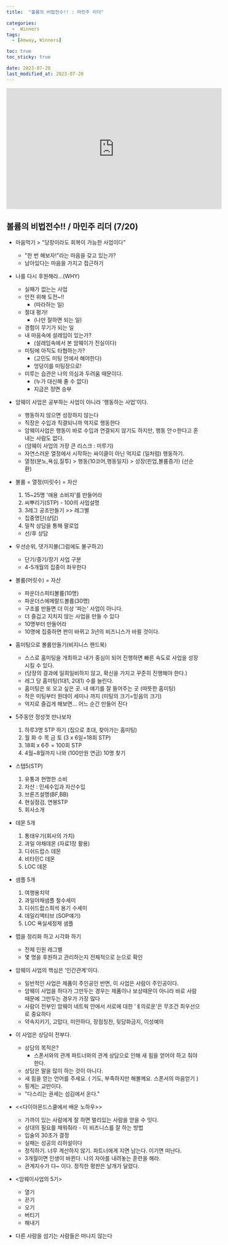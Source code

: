 ```yaml
---
title:  "불륨의 비법전수!! : 마민주 리더" 

categories:
  -  Winners
tags:
  - [Amway, Winners]

toc: true
toc_sticky: true

date: 2023-07-20
last_modified_at: 2023-07-20
---
```



<iframe width="560" height="315" src="https://www.youtube.com/embed/rJ2_zVSdDfI" title="YouTube video player" frameborder="0" allow="accelerometer; autoplay; clipboard-write; encrypted-media; gyroscope; picture-in-picture; web-share" allowfullscreen></iframe>



## 볼륨의 비법전수!! / 마민주 리더 (7/20)

+ 마음먹기 > "당장이라도 회복이 가능한 사업이다"
  - "한 번 해보자!"라는 마음을 갖고 있는가?
  - 남아있다는 마음을 가지고 접근하기

+ 나를 다시 후원해라...(WHY)
  - 실패가 없는는 사업
  - 안전 위해 도전~!!
    - (따라하는 일)
  - 절대 평가!
    - (나만 잘하면 되는 일)
  - 경험이 무기가 되는 일
  - 내 마음속에 설레임이 있는가?
    - (설레임속에서 본 암웨이가 진실이다)
  - 미팅에 아직도 타협하는가?
    - (고민도 미팅 안에서 해야한다)
    - 엉덩이를 미팅장으로!
  - 미루는 습관은 나의 의심과 두려움 때문이다.
    - (누가 대신해 줄 수 없다)
    - 지금은 정면 승부

+ 암웨이 사업은 공부하는 사업이 아니라 '행동하는 사업'이다.
  - 행동하지 않으면 성장하지 않는다
  - 직장은 수입과 직결되니까 억지로 행동한다
  - 암웨이사업은 행동이 바로 수입과 연결되지 않기도 하지만, 행동 안ㅇ한다고 혼내는 사람도 없다.
  - (암웨이 사업의 가장 큰 리스크 : 미루기)
  - 자연스러운 열정에서 시작하는 싸이클이 아닌 억지로 (일처럼) 행동하기.
  - 열정(분노,욕심,질투) > 행동(10코어,행동일지) > 성장(핀업,볼륨증가) (선순환)

+ 볼륨 = 열정(미릿수) = 자산
  1. 15~25명 '애용 소비자'를 만들어라
  2. 씨뿌리기(STP) - 100의 사업설명
  3. 3레그 공조만들기 >> 레그별
    - 집중명단(상담)
  4. 밀착 상담을 통해 팔로업
    - 선/후 상담

+ 우선순위, 댓가지불(그럼에도 불구하고)
  - 단기/중기/장기 사업 구분
  - 4-5개월의 집중이 좌우한다

+ 볼륨(머릿수) = 자산
  - 파운더스피티볼륨(10명)
  - 파운더스에메랄드볼륨(30명)
  - 구조를 만들면 더 이상 '파는' 사업이 아니다.
  - 더 즐겁고 지치지 않는 사업을 만들 수 있다
  - 10명부터 만들어라
  - 10명에 집중하면 판이 바뀌고 3년의 비즈니스가 바뀔 것이다.

+ 홈미팅으로 볼륨만들기(비지니스 핸드북)
  - 스스로 홈미팅을 개최하고 내가 중심이 되어 진행하면 빠른 속도로 사업을 성장시킬 수 있다.
  - (당장의 결과에 일희일비하지 않고, 확신을 가지고 꾸준히 진행해야 한다.)
  - 레그 당 홈미팅(1대1, 2대1) 수를 늘린다.
  - 홈미팅은 또 오고 싶은 곳. 내 얘기를 잘 들어주는 곳 (따뜻한 홈미팅)
  - 작은 미팅부터 원데이 세미나 까지 (미팅의 크기=믿음의 크기)
  - 억지로 즐겁게 해보면... 어느 순간 만들어 진다

+ 5주동안 정성껏 만나보자
  1. 하루3명 STP 하기 (집으로 초대, 찾아가는 홈미팅)
  2. 월 화 수 목 금 토 (3 x 6일=18회 STP)
  3. 18회 x 6주 = 100회 STP
  4. 4월~8월까지 나와 (100만원 연금) 10명 찾기

+ 스탭5(STP)
  1. 유통과 현명한 소비
  2. 자산 : 인세수입과 자산수입
  3. 브론즈설명(BF,BB)
  4. 현실점검, 연봉STP
  5. 회사소개

+ 데몬 5개
  1. 통태우기(회사의 가치)
  2. 과일 야채데몬 (자료1장 활용)
  3. 디쉬드랍스 데몬
  4. 비타민C 데몬
  5. LOC 데몬

+ 샘플 5개
  1. 여행용치약
  2. 과일야채샘플 철수세미
  3. 디쉬드랍스희석 용기 수세미
  4. 데일리액티브 (SOP얘기)
  5. LOC 욕실세정제 샘플

+ 맵을 정리화 하고 시각화 하기
  - 전체 인원 레그별 
  - 몇 명을 후원하고 관리하는지 전체적으로 눈으로 확인

+ 암웨이 사업의 핵심은 '인간관계'이다.
  - 일반적인 사업은 제품이 주인공인 반면, 이 사업은 사람이 주인공이다.
  - 암웨이 사업을 하다가 그만두는 경우는 제품이나 보상때문이 아니라 바로 사람 때문에 그만두는 경우가 가장 많다
  - 사람이 전부인 암웨이 네트웍 안에서 서로에 대한 'ㅖ의로운'은 무조건 최우선으로 중요하다
  - 약속지키기, 고맙다, 미안하다, 장점칭찬, 뒷담화금지, 이성예의

+ 이 사업은 상담이 전부다.
  - 상담의 목적은?
    - 스폰서와의 관계 파트너와의 관계 상담으로 인해 새 힘을 얻어야 하고 줘야 한다.
  - 상담은 말을 많이 하는 것이 아니다.
  - 새 힘을 얻는 언어를 주세요. ( 기도, 부족하지만 해볼께요. 스폰서의 마음얻기 )
  - 핑계는 교만이다.
  - "다스리는 권세는 섬김에서 온다."

+ <<다이아몬드스쿨에서 배운 노하우>>
  - 가까이 있는 사람에게 잘 하면 멀리있는 사람을 얻을 수 잇다.
  - 상대의 필요를 채워줘라 - 이 비즈니스를 잘 하는 방법
  - 입술의 30초가 결정
  - 실패는 성공의 리허설이다
  - 정직하기. 너무 계산하지 않기. 파트너에게 지면 남는다. 이기면 떠난다.
  - 3개월이면 인생이 바뀐다. 나의 자아를 내려놓는 훈련을 해라.
  - 관계지수가 다~ 이다. 정직한 평판은 날개가 달렸다.

+ <암웨이사업의 5기>
  - 열기
  - 끈기
  - 오기
  - 버티기
  - 해내기

+ 다른 사람을 섬기는 사람들은 떠나지 않는다